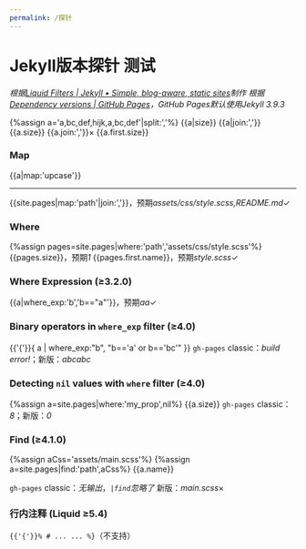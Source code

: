 ```yaml
---
permalink: /探针
---
```

# Jekyll版本探针 测试
*根据[Liquid Filters | Jekyll • Simple, blog-aware, static sites](https://jekyllrb.com/docs/liquid/filters/)制作*
*根据[Dependency versions \| GitHub Pages](https://pages.github.com/versions/)，GitHub Pages默认使用Jekyll 3.9.3*

{%assign a='a,bc,def,hijk,a,bc,def'|split:','%}
{{a|size}}
{{a|join:','}}
{{a.size}}
{{a.join:','}}×
{{a.first.size}}

### Map
{{a|map:'upcase'}}

---
{{site.pages|map:'path'|join:','}}，预期*assets/css/style.scss,README.md*✓

### Where
{%assign pages=site.pages|where:'path','assets/css/style.scss'%}
{{pages.size}}，预期*1*
{{pages.first.name}}，预期*style.scss*✓

### Where Expression (≥3.2.0)
{{a|where_exp:'b','b=="a"'}}，预期*aa*✓

### Binary operators in `where_exp` filter (≥4.0)
{{'{'}}{ a | where_exp:"b", "b=='a' or b=='bc'" }}
`gh-pages` classic：*build error!*；新版：*abcabc*

### Detecting `nil` values with `where` filter (≥4.0)
{%assign a=site.pages|where:'my_prop',nil%}
{{a.size}}
`gh-pages` classic：*8*；新版：*0*

### Find (≥4.1.0)
{%assign aCss='assets/main.scss'%}
{%assign a=site.pages|find:'path',aCss%}
{{a.name}}

`gh-pages` classic：*无输出*，*`|find`忽略了*
新版：*main.scss*×

### 行内注释 (Liquid ≥5.4)
`{{'{'}}% # ... ... %}`（不支持）
